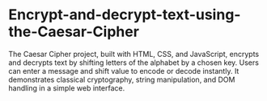 # Encrypt-and-decrypt-text-using-the-Caesar-Cipher
The Caesar Cipher project, built with HTML, CSS, and JavaScript, encrypts and decrypts text by shifting letters of the alphabet by a chosen key. Users can enter a message and shift value to encode or decode instantly. It demonstrates classical cryptography, string manipulation, and DOM handling in a simple web interface.
